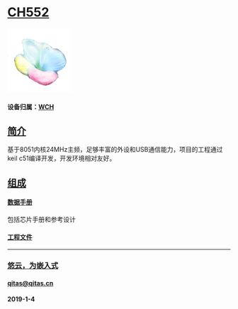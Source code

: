 ﻿# [CH552](https://github.com/mcuyun/CH552) 

[![sites](mcuyun/mcuyun.png)](http://www.mcuyun.com)

#### 设备归属：[WCH](https://github.com/mcuyun/WCH) 

## [简介](https://github.com/mcuyun/CH552/wiki) 

基于8051内核24MHz主频，足够丰富的外设和USB通信能力，项目的工程通过keil c51编译开发，开发环境相对友好。


## [组成](mcuyun/) 

#### [数据手册](docs/) 

包括芯片手册和参考设计

#### [工程文件](projects/) 


---

###  [悠云，为嵌入式](http://www.mcuyun.com)
####  qitas@qitas.cn
####  2019-1-4